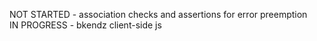 NOT STARTED - association checks and assertions for error preemption<br/>
IN PROGRESS - bkendz client-side js